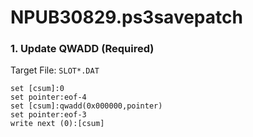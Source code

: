 # NPUB30829.ps3savepatch

### 1. Update QWADD (Required)

Target File: `SLOT*.DAT`

```
set [csum]:0
set pointer:eof-4
set [csum]:qwadd(0x000000,pointer)
set pointer:eof-3
write next (0):[csum]
```

